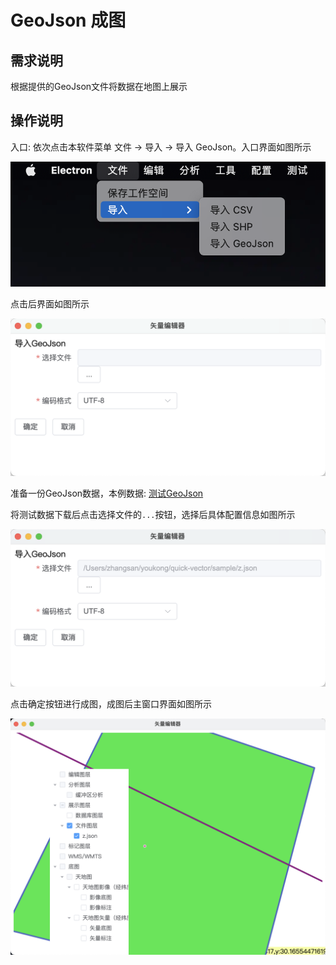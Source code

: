 # GeoJson 成图


## 需求说明
根据提供的GeoJson文件将数据在地图上展示


## 操作说明

入口: 依次点击本软件菜单 文件 -> 导入 -> 导入 GeoJson。入口界面如图所示

![image-20230609155910936](images/image-20230609155910936.png)



点击后界面如图所示

![image-20230609155934895](images/image-20230609155934895.png)

准备一份GeoJson数据，本例数据: [测试GeoJson](../../sample/z.json)

将测试数据下载后点击选择文件的`...`按钮，选择后具体配置信息如图所示

![image-20230609160104924](images/image-20230609160104924.png)

点击确定按钮进行成图，成图后主窗口界面如图所示

![image-20230609160149671](images/image-20230609160149671.png)


